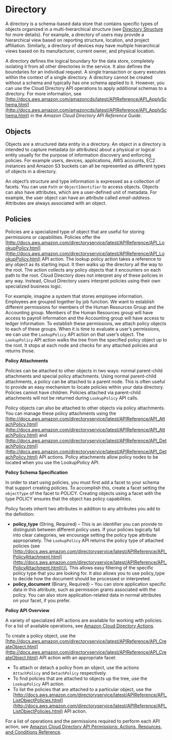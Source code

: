 # Directory<a name="key_concepts_directory"></a>

A directory is a schema\-based data store that contains specific types of objects organized in a multi\-hierarchical structure \(see [Directory Structure](key_concepts_directorystructure.md) for more details\)\. For example, a directory of users may provide a hierarchical view based on reporting structure, location, and project affiliation\. Similarly, a directory of devices may have multiple hierarchical views based on its manufacturer, current owner, and physical location\. 

A directory defines the logical boundary for the data store, completely isolating it from all other directories in the service\. It also defines the boundaries for an individual request\. A single transaction or query executes within the context of a single directory\. A directory cannot be created without a schema and typically has one schema applied to it\. However, you can use the Cloud Directory API operations to apply additional schemas to a directory\. For more information, see [http://docs.aws.amazon.com/amazoncds/latest/APIReference/API_ApplySchema.html](http://docs.aws.amazon.com/amazoncds/latest/APIReference/API_ApplySchema.html) in the *Amazon Cloud Directory API Reference Guide*\. 

## Objects<a name="key_concepts_objects"></a>

Objects are a structured data entity in a directory\. An object in a directory is intended to capture metadata \(or attributes\) about a physical or logical entity usually for the purpose of information discovery and enforcing policies\. For example users, devices, applications, AWS accounts, EC2 instances and Amazon S3 buckets can all be represented as different types of objects in a directory\. 

An object’s structure and type information is expressed as a collection of facets\. You can use `Path` or `ObjectIdentifier` to access objects\. Objects can also have attributes, which are a user\-defined unit of metadata\. For example, the user object can have an attribute called *email\-address*\. Attributes are always associated with an object\. 

## Policies<a name="key_concepts_policies"></a>

Policies are a specialized type of object that are useful for storing permissions or capabilities\. Policies offer the [http://docs.aws.amazon.com/directoryservice/latest/APIReference/API_LookupPolicy.html](http://docs.aws.amazon.com/directoryservice/latest/APIReference/API_LookupPolicy.html) API action\. The lookup policy action takes a reference to any object as its starting input\. It then walks up the directory all the way to the root\. The action collects any policy objects that it encounters on each path to the root\. Cloud Directory does not interpret any of these policies in any way\. Instead, Cloud Directory users interpret policies using their own specialized business logic\.

For example, imagine a system that stores employee information\. Employees are grouped together by job function\. We want to establish different permissions for members of the Human Resources Group and the Accounting group\. Members of the Human Resources group will have access to payroll information and the Accounting group will have access to ledger information\. To establish these permissions, we attach policy objects to each of these groups\. When it is time to evaluate a user’s permissions, we can use the `LookupPolicy` API action on that user’s object\. The `LookupPolicy` API action walks the tree from the specified policy object up to the root\. It stops at each node and checks for any attached policies and returns those\.

**Policy Attachments**

Policies can be attached to other objects in two ways: normal parent\-child attachments and special policy attachments\. Using normal parent\-child attachments, a policy can be attached to a parent node\. This is often useful to provide an easy mechanism to locate policies within your data directory\. Policies cannot have children\. Policies attached via parent\-child attachments will not be returned during `LookupPolicy` API calls\. 

Policy objects can also be attached to other objects via policy attachments\. You can manage these policy attachments using the [http://docs.aws.amazon.com/directoryservice/latest/APIReference/API_AttachPolicy.html](http://docs.aws.amazon.com/directoryservice/latest/APIReference/API_AttachPolicy.html) and [http://docs.aws.amazon.com/directoryservice/latest/APIReference/API_DetachPolicy.html](http://docs.aws.amazon.com/directoryservice/latest/APIReference/API_DetachPolicy.html) API actions\. Policy attachments allow policy nodes to be located when you use the LookupPolicy API\.

**Policy Schema Specification**

In order to start using policies, you must first add a facet to your schema that support creating policies\. To accomplish this, create a facet setting the `objectType` of the facet to POLICY\. Creating objects using a facet with the type POLICY ensures that the object has policy capabilities\.

Policy facets inherit two attributes in addition to any attributes you add to the definition: 
+ **policy\_type** \(String, Required\) – This is an identifier you can provide to distinguish between different policy uses\. If your policies logically fall into clear categories, we encourage setting the policy type attribute appropriately\. The `LookupPolicy` API returns the policy type of attached policies \(see [http://docs.aws.amazon.com/directoryservice/latest/APIReference/API_PolicyAttachment.html](http://docs.aws.amazon.com/directoryservice/latest/APIReference/API_PolicyAttachment.html)\)\. This allows easy filtering of the specific policy type that you are looking for\. It also allows you to use policy\_type to decide how the document should be processed or interpreted\. 
+ **policy\_document** \(Binary, Required\) – You can store application specific data in this attribute, such as permission grants associated with the policy\. You can also store application\-related data in normal attributes on your facet, if you prefer\.

**Policy API Overview**

A variety of specialized API actions are available for working with policies\. For a list of available operations, see [Amazon Cloud Directory Actions](http://docs.aws.amazon.com/directoryservice/latest/APIReference/API_Operations.html)\. 

To create a policy object, use the [http://docs.aws.amazon.com/directoryservice/latest/APIReference/API_CreateObject.html](http://docs.aws.amazon.com/directoryservice/latest/APIReference/API_CreateObject.html) API action with an appropriate facet:
+ To attach or detach a policy from an object, use the actions `AttachPolicy` and `DetachPolicy` respectively\.
+ To find policies that are attached to objects up the tree, use the `LookupPolicy` API action\.
+ To list the policies that are attached to a particular object, use the [http://docs.aws.amazon.com/directoryservice/latest/APIReference/API_ListObjectPolicies.html](http://docs.aws.amazon.com/directoryservice/latest/APIReference/API_ListObjectPolicies.html) API action\.

For a list of operations and the permissions required to perform each API action, see [Amazon Cloud Directory API Permissions: Actions, Resources, and Conditions Reference](iam_auth_access_usingwith_iam_resourcepermissions.md)\.